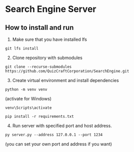 # Search Engine Server
## How to install and run
1. Make sure that you have installed lfs
```console
git lfs install
```

2. Clone repository with submodules
```console
git clone --recurse-submodules https://github.com/QuizCraftCorporation/SearchEngine.git
```

3. Create virtual environment and install dependencies
```console
python -m venv venv
```
(activate for Windows)
```console
venv\Scripts\activate
```

```console
pip install -r requirements.txt
```

4. Run server with specified port and host address.
```console
py server.py --address 127.0.0.1 --port 1234
```
(you can set your own port and address if you want)